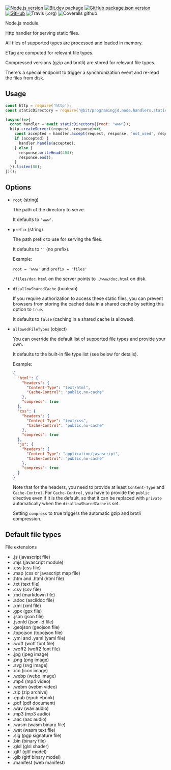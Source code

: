 [![Node.js version](https://img.shields.io/badge/node-%3E%3D11.7.0-blue)](https://nodejs.org)
[![Bit.dev package](https://img.shields.io/badge/%20bit%20-programingjd.node%2Fhandlers%2Fstatic-blueviolet)](https://bit.dev/programingjd/node/handlers/static)
[![GitHub package.json version](https://img.shields.io/github/package-json/v/programingjd/bit.node.handlers.static)](https://bit.dev/programingjd/node/handlers/static)
[![GitHub](https://img.shields.io/github/license/programingjd/bit.node.handlers.static)](LICENSE)
![Travis (.org)](https://img.shields.io/travis/programingjd/bit.node.handlers.static)
![Coveralls github](https://img.shields.io/coveralls/github/programingjd/bit.node.handlers.static)

Node.js module.

Http handler for serving static files.

All files of supported types are processed and loaded in memory.

ETag are computed for relevant file types.

Compressed versions (gzip and brotli) are stored for relevant file types.

There's a special endpoint to trigger a synchronization event and re-read the files from disk.


## Usage

```javascript
const http = require('http');
const staticDirectory = require('@bit/programingjd.node.handlers.static');

(async()=>{
  const handler = await staticDirectory({root: 'www'});
  http.createServer((request, response)=>{
    const accepted = handler.accept(request, response, 'not_used', request.connection.remoteAddress);
    if (accepted) {
      handler.handle(accepted);
    } else {
      response.writeHead(404);
      response.end();
    }
  }).listen(80); 
})();
```

## Options

- `root`  (string)

  The path of the directory to serve.
  
  It defaults to `'www'`.
  
- `prefix`  (string)

  The path prefix to use for serving the files.
  
  It defaults to `''` (no prefix).
  
  Example:
  
  `root = 'www'` and `prefix = 'files'`
  
  `/files/doc.html` on the server points to `./www/doc.html` on disk.
  
- `disallowSharedCache`  (boolean)

  If you require authorization to access these static files, you can prevent browsers
  from storing the cached data in a shared cache  by setting this option to `true`.
  
  It defaults to `false` (caching in a shared cache is allowed).

- `allowedFileTypes`  (object)

  You can override the default list of supported file types and provide your own.
  
  It defaults to the built-in file type list (see below for details).
  
  Example:
  
  ``` json
  {
    "html": {
      "headers": {
        "Content-Type": "text/html",
        "Cache-Control": "public,no-cache" 
      },
      "compress": true
    },
    "css": {
      "headers": {
        "Content-Type": "text/css",
        "Cache-Control": "public,no-cache" 
      },
      "compress": true
    },
    "js": {
      "headers": {
        "Content-Type": "application/javascript",
        "Cache-Control": "public,no-cache" 
      },
      "compress": true
    }
  }
  ```

  Note that for the headers, you need to provide at least `Content-Type` and `Cache-Control`.
  For `Cache-Control`, you have to provide the `public` directive even if it is the default,
  so that it can be replaced with `private` automatically when the `disallowSharedCache` is set.
  
  Setting `compress` to true triggers the automatic gzip and brotli compression.
  
  
## Default file types

  File extensions

  - .js (javascript file)
  - .mjs (javascript module)
  - .css (css file)
  - .map (css or javascript map file)
  - .htm and .html (html file)
  - .txt (text file)
  - .csv (csv file)
  - .md  (markdown file)
  - .adoc (asciidoc file)
  - .xml (xml file)
  - .gpx (gpx file)
  - .json (json file)
  - .jsonld (json-ld file)
  - .geojson (geojson file)
  - .topojson (topojson file)
  - .yml and .yaml (yaml file)
  - .woff (woff font file)
  - .woff2 (woff2 font file)
  - .jpg (jpeg image)
  - .png (png image)
  - .svg (svg image)
  - .ico (icon image)
  - .webp (webp image)
  - .mp4 (mp4 video)
  - .webm (webm video)
  - .zip (zip archive)
  - .epub (epub ebook)
  - .pdf (pdf document)
  - .wav (wav audio)
  - .mp3 (mp3 audio)
  - .aac (aac audio)
  - .wasm (wasm binary file)
  - .wat (wasm text file)
  - .sig (pgp signature file)
  - .bin (binary file)
  - .glsl (glsl shader)
  - .gltf (gltf model)
  - .glb (gltf binary model)
  - .manifest (web manifest)
